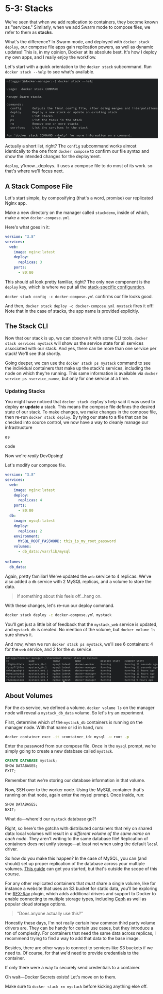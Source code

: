 # 5-3: Stacks

We've seen that when we add replication to containers, they become known as "services." Similarly, when we add Swarm mode to compose files, we refer to them as **stacks**.

What's the difference? In Swarm mode, and deployed with `docker stack deploy`, our compose file apps gain replication powers, as well as dynamic updates! This is, in my opinion, Docker at its absolute best. It's how I deploy my own apps, and I really enjoy the workflow.

Let's start with a quick orientation to the `docker stack` subcommand. Run `docker stack --help` to see what's available.

![5-3_stack-ls](../img/5-3_stack-ls.png)

Actually a short list, right? The `config` subcommand works almost identically to the one from `docker compose` to confirm our file syntax and show the intended changes for the deployment.

`deploy`, y'know...deploys. It uses a compose file to do most of its work. so that's where we'll focus next.

## A Stack Compose File

Let's start simple, by composifying (that's a word, promise) our replicated Nginx app. 

Make a new directory on the manager called `stackdemo`, inside of which, make a new `docker-compose.yml`.

Here's what goes in it:

```yaml
version: "3.8"
services:
  web:
    image: nginx:latest
    deploy:
      replicas: 3
    ports:
      - 80:80
```

This should all look pretty familiar, right? The only new component is the `deploy` key, which is where we put all the [stack-specific configuration](https://docs.docker.com/compose/compose-file/compose-file-v3/#deploy). 

`docker stack config -c docker-compose.yml` confirms our file looks good. 

And then, `docker stack deploy -c docker-compose.yml mystack` fires it off! Note that in the case of stacks, the app name is provided explicitly.

## The Stack CLI

Now that our stack is up, we can observe it with some CLI tools. `docker stack services mystack` will show us the service state for all services associated with our stack. And yes, there can be more than one service per stack! We'll see that shortly.

Going deeper, we can use the `docker stack ps mystack` command to see the individual containers that make up the stack's services, including the node on which they're running. This same information is available via `docker service ps <service_name>`, but only for one service at a time.

### Updating Stacks

You might have noticed that `docker stack deploy`'s help said it was used to deploy **or update** a stack. This means the compose file defines the desired state of our stack. To make changes, we make changes in the compose file, then re-run `docker stack deploy`. By tying our state to a file that can be checked into source control, we now have a way to cleanly manage our infrastructure

as

code


Now we're _really_ DevOpsing!

Let's modify our compose file.

```yaml
version: "3.8"
services:
  web:
    image: nginx:latest
    deploy:
      replicas: 4
    ports:
      - 80:80
  db:
    image: mysql:latest
    deploy:
      replicas: 2
    environment:
      MYSQL_ROOT_PASSWORD: this_is_my_root_password
    volumes:
      - db_data:/var/lib/mysql

volumes:
  db_data:
```

Again, pretty familiar! We've updated the `web` service to 4 replicas. We've also  added a `db` service with 2 MySQL replicas, and a volume to store the data. 

> If something about this feels off...hang on.

With these changes, let's re-run our deploy command.

```bash
docker stack deploy -c docker-compose.yml mystack
```

You'll get just a little bit of feedback that the `mystack_web` service is updated, and `mystack_db` is created. No mention of the volume, but `docker volume ls` sure shows it. 

And now, when we run `docker stack ps mystack`, we'll see 6 containers: 4 for the `web` service, and 2 for the `db` service.

![5-2_mystack-ps](../img/5-3_mystack-ps.png)

## About Volumes

For the `db` service, we defined a volume. `docker volume ls` on the manager node will reveal a `mystack_db_data` volume. So let's try an experiment.

First, determine which of the `mystack_db` containers is running on the manager node. With that name or id in hand, run:

```bash
docker container exec -it <container_id> mysql -u root -p
```

Enter the password from our compose file. Once in the `mysql` prompt, we're simply going to create a new database called `mystack`.

```sql
CREATE DATABASE mystack;
SHOW DATABASES;
EXIT;
```

Remember that we're storing our database information in that volume.

Now, SSH over to the worker node. Using the MySQL container that's running on that node, again enter the mysql prompt. Once inside, run:

```sql
SHOW DATABASES;
EXIT;
```

What da—where'd our `mystack` database go?! 

Right, so here's the gotcha with distributed containers that rely on shared data: local volumes will result in _a different volume of the same name on each node_. They aren't writing to the same database file! Replication of containers does not unify storage—at least not when using the default `local` driver.

So how do you make this happen? In the case of MySQL, you can (and should) set up proper replication of the database across your multiple volumes. [This guide](https://www.luu.io/posts/mysql-replication-docker-swarm) can get you started, but that's outside the scope of this course.

For any other replicated containers that _must_ share a single volume, like for instance a website that uses an S3 bucket for static data, you'll be exploring the [REX-Ray](https://rexray.readthedocs.io/en/stable/) plugin, which adds additional drivers and support to Docker to enable connecting to multiple storage types, including [Ceph](https://ceph.io) as well as popular cloud storage options.

> "Does anyone actually use this?"

Honestly these days, I'm not really certain how common third party volume drivers are. They can be handy for certain use cases, but they introduce a ton of complexity. For containers that need the same data across replicas, I recommend trying to find a way to add that data to the base image. 

Besides, there are other ways to connect to services like S3 buckets if we need to. Of course, for that we'd need to provide credentials to the container.

If only there were a way to securely send credentials to a container.

Oh wait—Docker Secrets exists! Let's move on to them.

Make sure to `docker stack rm mystack` before kicking anything else off.
